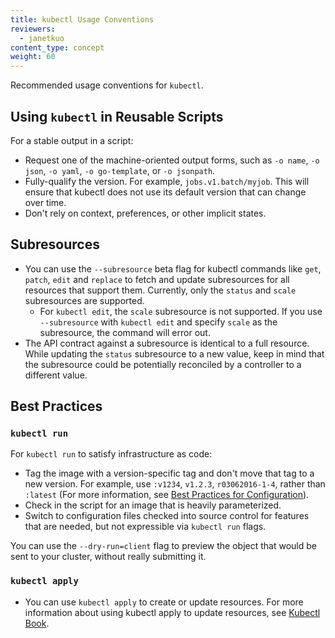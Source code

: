 ```yaml
---
title: kubectl Usage Conventions
reviewers:
  - janetkuo
content_type: concept
weight: 60
---
```


<!-- overview -->

Recommended usage conventions for `kubectl`.

<!-- body -->

## Using `kubectl` in Reusable Scripts

For a stable output in a script:

- Request one of the machine-oriented output forms, such as `-o name`, `-o json`, `-o yaml`, `-o go-template`, or `-o jsonpath`.
- Fully-qualify the version. For example, `jobs.v1.batch/myjob`. This will ensure that kubectl does not use its default version that can change over time.
- Don't rely on context, preferences, or other implicit states.

## Subresources

- You can use the `--subresource` beta flag for kubectl commands like `get`, `patch`,
  `edit` and `replace` to fetch and update subresources for all resources that
  support them. Currently, only the `status` and `scale` subresources are supported.
  - For `kubectl edit`, the `scale` subresource is not supported. If you use `--subresource` with
    `kubectl edit` and specify `scale` as the subresource, the command will error out.
- The API contract against a subresource is identical to a full resource. While updating the
  `status` subresource to a new value, keep in mind that the subresource could be potentially
  reconciled by a controller to a different value.

## Best Practices

### `kubectl run`

For `kubectl run` to satisfy infrastructure as code:

- Tag the image with a version-specific tag and don't move that tag to a new version. For example, use `:v1234`, `v1.2.3`, `r03062016-1-4`, rather than `:latest` (For more information, see [Best Practices for Configuration](/docs/concepts/configuration/overview/#container-images)).
- Check in the script for an image that is heavily parameterized.
- Switch to configuration files checked into source control for features that are needed, but not expressible via `kubectl run` flags.

You can use the `--dry-run=client` flag to preview the object that would be sent to your cluster, without really submitting it.

### `kubectl apply`

- You can use `kubectl apply` to create or update resources. For more information about using kubectl apply to update resources, see [Kubectl Book](https://kubectl.docs.kubernetes.io).
